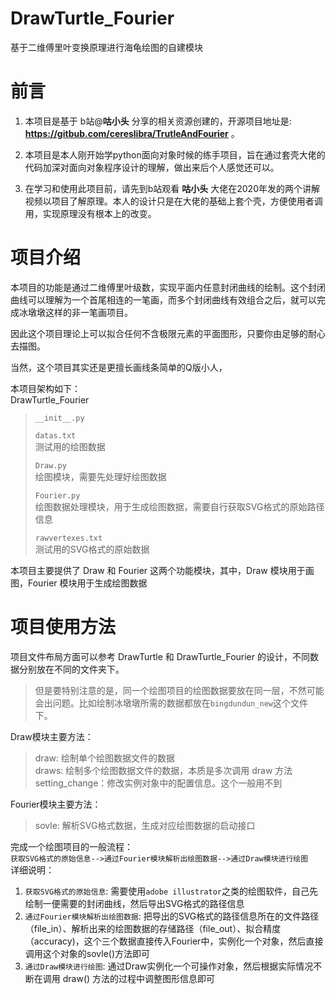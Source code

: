 # DrawTurtle_Fourier
基于二维傅里叶变换原理进行海龟绘图的自建模块

# 前言
1. 本项目是基于 b站@__咕小头__ 分享的相关资源创建的，开源项目地址是: __https://gitbub.com/cereslibra/TrutleAndFourier__ 。
   
2. 本项目是本人刚开始学python面向对象时候的练手项目，旨在通过套壳大佬的代码加深对面向对象程序设计的理解，做出来后个人感觉还可以。
   
3. 在学习和使用此项目前，请先到b站观看 __咕小头__ 大佬在2020年发的两个讲解视频以项目了解原理。本人的设计只是在大佬的基础上套个壳，方便使用者调用，实现原理没有根本上的改变。


# 项目介绍
本项目的功能是通过二维傅里叶级数，实现平面内任意封闭曲线的绘制。这个封闭曲线可以理解为一个首尾相连的一笔画，而多个封闭曲线有效组合之后，就可以完成冰墩墩这样的非一笔画项目。

因此这个项目理论上可以拟合任何不含极限元素的平面图形，只要你由足够的耐心去描图。

当然，这个项目其实还是更擅长画线条简单的Q版小人，

本项目架构如下：  
DrawTurtle_Fourier
> `__init__.py`
> 
> `datas.txt`  
> 测试用的绘图数据
> 
> `Draw.py`  
> 绘图模块，需要先处理好绘图数据
> 
> `Fourier.py`  
> 绘图数据处理模块，用于生成绘图数据，需要自行获取SVG格式的原始路径信息
> 
> `rawvertexes.txt`  
> 测试用的SVG格式的原始数据


本项目主要提供了 Draw 和 Fourier 这两个功能模块，其中，Draw 模块用于画图，Fourier 模块用于生成绘图数据

# 项目使用方法
项目文件布局方面可以参考 DrawTurtle 和 DrawTurtle_Fourier 的设计，不同数据分别放在不同的文件夹下。

> 但是要特别注意的是，同一个绘图项目的绘图数据要放在同一层，不然可能会出问题。比如绘制冰墩墩所需的数据都放在`bingdundun_new`这个文件下。

Draw模块主要方法：
> draw: 绘制单个绘图数据文件的数据  
> draws: 绘制多个绘图数据文件的数据，本质是多次调用 draw 方法  
> setting_change：修改实例对象中的配置信息。这个一般用不到

Fourier模块主要方法：
> sovle: 解析SVG格式数据，生成对应绘图数据的启动接口

完成一个绘图项目的一般流程：  
`获取SVG格式的原始信息-->通过Fourier模块解析出绘图数据-->通过Draw模块进行绘图`  
详细说明：  
1. `获取SVG格式的原始信息`: 需要使用`adobe illustrator`之类的绘图软件，自己先绘制一便需要的封闭曲线，然后导出SVG格式的路径信息  
2. `通过Fourier模块解析出绘图数据`: 把导出的SVG格式的路径信息所在的文件路径（file_in）、解析出来的绘图数据的存储路径（file_out）、拟合精度（accuracy)，这个三个数据直接传入Fourier中，实例化一个对象，然后直接调用这个对象的sovle()方法即可
3. `通过Draw模块进行绘图`: 通过Draw实例化一个可操作对象，然后根据实际情况不断在调用 draw() 方法的过程中调整图形信息即可
